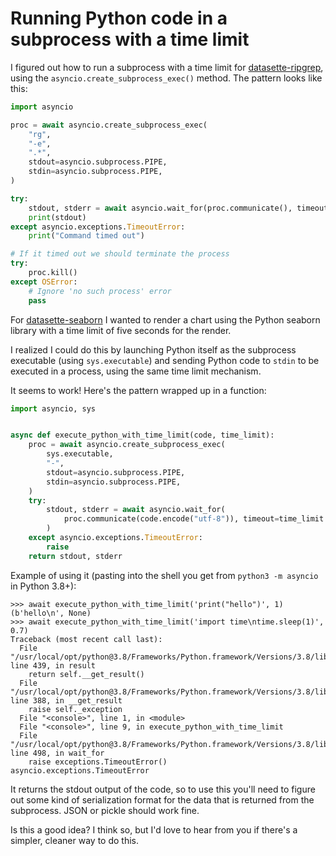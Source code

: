 # Running Python code in a subprocess with a time limit

I figured out how to run a subprocess with a time limit for [datasette-ripgrep](https://github.com/simonw/datasette-ripgrep), using the `asyncio.create_subprocess_exec()` method. The pattern looks like this:

```python
import asyncio

proc = await asyncio.create_subprocess_exec(
    "rg",
    "-e",
    ".*",
    stdout=asyncio.subprocess.PIPE,
    stdin=asyncio.subprocess.PIPE,
)

try:
    stdout, stderr = await asyncio.wait_for(proc.communicate(), timeout=0.1)
    print(stdout)
except asyncio.exceptions.TimeoutError:
    print("Command timed out")

# If it timed out we should terminate the process
try:
    proc.kill()
except OSError:
    # Ignore 'no such process' error
    pass
```
For [datasette-seaborn](https://github.com/simonw/datasette-seaborn) I wanted to render a chart using the Python seaborn library with a time limit of five seconds for the render.

I realized I could do this by launching Python itself as the subprocess executable (using `sys.executable`) and sending Python code to `stdin` to be executed in a process, using the same time limit mechanism.

It seems to work! Here's the pattern wrapped up in a function:

```python
import asyncio, sys


async def execute_python_with_time_limit(code, time_limit):
    proc = await asyncio.create_subprocess_exec(
        sys.executable,
        "-",
        stdout=asyncio.subprocess.PIPE,
        stdin=asyncio.subprocess.PIPE,
    )
    try:
        stdout, stderr = await asyncio.wait_for(
            proc.communicate(code.encode("utf-8")), timeout=time_limit
        )
    except asyncio.exceptions.TimeoutError:
        raise
    return stdout, stderr
```
Example of using it (pasting into the shell you get from `python3 -m asyncio` in Python 3.8+):

```
>>> await execute_python_with_time_limit('print("hello")', 1)
(b'hello\n', None)
>>> await execute_python_with_time_limit('import time\ntime.sleep(1)', 0.7)
Traceback (most recent call last):
  File "/usr/local/opt/python@3.8/Frameworks/Python.framework/Versions/3.8/lib/python3.8/concurrent/futures/_base.py", line 439, in result
    return self.__get_result()
  File "/usr/local/opt/python@3.8/Frameworks/Python.framework/Versions/3.8/lib/python3.8/concurrent/futures/_base.py", line 388, in __get_result
    raise self._exception
  File "<console>", line 1, in <module>
  File "<console>", line 9, in execute_python_with_time_limit
  File "/usr/local/opt/python@3.8/Frameworks/Python.framework/Versions/3.8/lib/python3.8/asyncio/tasks.py", line 498, in wait_for
    raise exceptions.TimeoutError()
asyncio.exceptions.TimeoutError
```
It returns the stdout output of the code, so to use this you'll need to figure out some kind of serialization format for the data that is returned from the subprocess. JSON or pickle should work fine.

Is this a good idea? I think so, but I'd love to hear from you if there's a simpler, cleaner way to do this.

